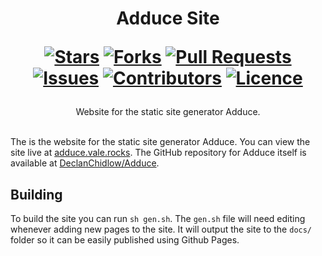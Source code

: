<div align="center">
<h1>
  Adduce Site
  
  [![Stars](https://img.shields.io/github/stars/DeclanChidlow/Adduce-Site?style=flat-square&logoColor=white)](https://github.com/DeclanChidlow/Adduce-Site/stargazers)
  [![Forks](https://img.shields.io/github/forks/DeclanChidlow/Adduce-Site?style=flat-square&logoColor=white)](https://github.com/DeclanChidlow/Adduce-Site/network/members)
  [![Pull Requests](https://img.shields.io/github/issues-pr/DeclanChidlow/Adduce-Site?style=flat-square&logoColor=white)](https://github.com/DeclanChidlow/Adduce-Site/pulls)
  [![Issues](https://img.shields.io/github/issues/DeclanChidlow/Adduce-Site?style=flat-square&logoColor=white)](https://github.com/DeclanChidlow/Adduce-Site/issues)
  [![Contributors](https://img.shields.io/github/contributors/DeclanChidlow/Adduce-Site?style=flat-square&logoColor=white)](https://github.com/DeclanChidlow/Adduce-Site/graphs/contributors)
  [![Licence](https://img.shields.io/github/license/DeclanChidlow/Adduce-Site?style=flat-square&logoColor=white)](https://github.com/DeclanChidlow/Adduce-Site/blob/main/LICENCE)
</h1>
Website for the static site generator Adduce.
</div>
<br/>

The is the website for the static site generator Adduce. You can view the site live at [adduce.vale.rocks](https://adduce.vale.rocks). The GitHub repository for Adduce itself is available at [DeclanChidlow/Adduce](https://github.com/DeclanChidlow/Adduce).

## Building
To build the site you can run `sh gen.sh`. The `gen.sh` file will need editing whenever adding new pages to the site. It will output the site to the `docs/` folder so it can be easily published using Github Pages.
